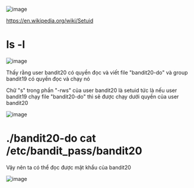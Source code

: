 ![image](https://github.com/user-attachments/assets/e77db5df-dd5f-4f99-a2ac-c716d2035785)

https://en.wikipedia.org/wiki/Setuid

# ls -l 
![image](https://github.com/user-attachments/assets/27f6da58-8836-48a1-a40d-2ef052130096)

Thấy rằng user bandit20 có quyền đọc và viết file "bandit20-do" và group bandit19 có quyền đọc và chạy nó

Chữ "s" trong phần "-rws" của user bandit20 là setuid tức là nếu user bandit19 chạy file "bandit20-do" thì sẽ được chạy dưới quyền của user bandit20

![image](https://github.com/user-attachments/assets/32710db6-91b5-461e-bd5a-b1a3cefca105)

# ./bandit20-do cat /etc/bandit_pass/bandit20
Vậy nên ta có thể đọc được mật khẩu của bandit20

![image](https://github.com/user-attachments/assets/4e0d234f-fa84-43ad-9312-85968f045667)
